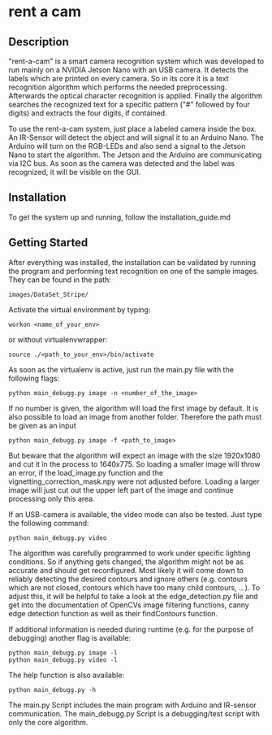 # rent a cam
## Description
"rent-a-cam" is a smart camera recognition system which was developed to run mainly on a NVIDIA Jetson Nano with an USB camera. It detects the labels which are printed on every camera. So in its core it is a text recognition algorithm which performs the needed preprocessing. Afterwards the optical character recognition is applied. Finally the algorithm searches the recognized text for a specific pattern ("#" followed by four digits) and extracts the four digits, if contained.
    
To use the rent-a-cam system, just place a labeled camera inside the box. An IR-Sensor will detect the object and will signal it to an Arduino Nano. The Arduino will turn on the RGB-LEDs and also send a signal to the Jetson Nano to start the algorithm. The Jetson and the Arduino are communicating via I2C bus. As soon as the camera was detected and the label was recognized, it will be visible on the GUI. 
    
## Installation
To get the system up and running, follow the installation_guide.md
     
## Getting Started
After everything was installed, the installation can be validated by running the program and performing text recognition on one of the sample images. They can be found in the path:
~~~
images/DataSet_Stripe/
~~~
Activate the virtual environment by typing:
~~~
workon <name_of_your_env>
~~~
or without virtualenvwrapper:
~~~
source ./<path_to_your_env>/bin/activate
~~~
As soon as the virtualenv is active, just run the main.py file with the following flags:
~~~
python main_debugg.py image -n <number_of_the_image>
~~~
If no number is given, the algorithm will load the first image by default. It is also possible to load an image from another folder. Therefore the path must be given as an input
~~~
python main_debugg.py image -f <path_to_image>
~~~
But beware that the algorithm will expect an image with the size 1920x1080 and cut it in the process to 1640x775. So loading a smaller image will throw an error, if the load_image.py function and the vignetting_correction_mask.npy were not adjusted before. Loading a larger image will just cut out the upper left part of the image and continue processing only this area.

If an USB-camera is available, the video mode can also be tested. Just type the following command:
~~~
python main_debugg.py video
~~~
The algorithm was carefully programmed to work under specific lighting conditions. So if anything gets changed, the algorithm might not be as accurate and should get reconfigured. Most likely it will come down to reliably detecting the desired contours and ignore others (e.g. contours which are not closed, contours which have too many child contours, ...). To adjust this, it will be helpful to take a look at the edge_detection.py file and get into the documentation of OpenCVs image filtering functions, canny edge detection function as well as their findContours function.

If additional information is needed during runtime (e.g. for the purpose of debugging) another flag is available:
~~~
python main_debugg.py image -l
python main_debugg.py video -l
~~~
The help function is also available:
~~~
python main_debugg.py -h
~~~

The main.py Script includes the main program with Arduino and IR-sensor communication. The main_debugg.py Script is a debugging/test script with only the core algorithm.


